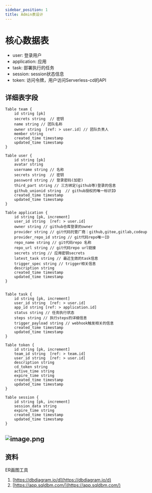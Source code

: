 ```yaml
---
sidebar_position: 1
title: Admin表设计
---
```



# 核心数据表
- user:  登录用户
- application: 应用
- task: 部署执行的任务
- session: session状态信息
- token: 访问令牌，用户访问Serverless-cd的API

## 详细表字段
```
Table team {
    id string [pk]
    secrets string  // 密钥
    name string // 团队名称
    owner string  [ref: > user.id] // 团队负责人
    member string
    created_time timestamp
    updated_time timestamp
}

Table user {
    id string [pk]
    avatar string
    username string // 名称
    secrets string  // 密钥
    password string // 登录密码(加密)
    third_part string // 三方绑定(github等)登录的信息
    github_unionid string  // github授权的唯一标识ID
    created_time timestamp
    updated_time timestamp
}

Table application {
    id string [pk, increment]
    user_id string  [ref: > user.id]
    owner string // github仓库登录的owner
    provider string // git代码托管厂商：github,gitee,gitlab,codeup
    provider_repo_id string // git代码repo唯一ID
    repo_name string // git代码repo 名称
    repo_url string // git代码repo url链接
    secrets string // 应用密钥secrets
    latest_task string // 最近生效的task信息
    trigger_spec string // trigger相关信息 
    description string
    created_time timestamp
    updated_time timestamp
}


Table task {
    id string [pk, increment]
    user_id string  [ref: > user.id]
    app_id string [ref: > application.id]
    status string // 任务执行状态
    steps string // 执行steps的详细信息
    trigger_payload string // webhook触发相关的信息
    created_time timestamp
    updated_time timestamp
}

Table token {
    id string [pk, increment]
    team_id string  [ref: > team.id]
    user_id string  [ref: > user.id]
    description string
    cd_token string
    active_time string
    expire_time string
    created_time timestamp
    updated_time timestamp
}

Table session {
    id string [pk, increment]
    session_data string
    expire_time string
    created_time timestamp
    updated_time timestamp
}
```

## ![image.png](https://cdn.nlark.com/yuque/0/2022/png/22111491/1667178736594-94a34c3b-4bed-4e6a-b1d5-6b7da035c844.png#averageHue=%23f3f3f3&clientId=u4dc25c22-35c9-4&crop=0&crop=0&crop=1&crop=1&from=paste&height=634&id=u25eee4fd&margin=%5Bobject%20Object%5D&name=image.png&originHeight=1268&originWidth=2204&originalType=binary&ratio=1&rotation=0&showTitle=false&size=193585&status=done&style=none&taskId=ubca54273-f096-4f97-a1d1-c0be121f355&title=&width=1102)


## 资料
ER画图工具

1. [https://dbdiagram.io/d](https://dbdiagram.io/d)
2. [https://app.sqldbm.com/](https://app.sqldbm.com/)